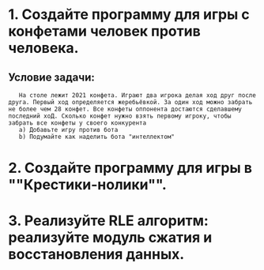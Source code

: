 
# 1. Создайте программу для игры с конфетами человек против человека.

## Условие задачи:
       На столе лежит 2021 конфета. Играют два игрока делая ход друг после друга. Первый ход определяется жеребьёвкой. За один ход можно забрать не более чем 28 конфет. Все конфеты оппонента достаются сделавшему последний хоД. Сколько конфет нужно взять первому игроку, чтобы забрать все конфеты у своего конкурента
       a) Добавьте игру против бота
       b) Подумайте как наделить бота "интеллектом"  

# 2. Создайте программу для игры в ""Крестики-нолики"".



# 3. Реализуйте RLE алгоритм: реализуйте модуль сжатия и восстановления данных.